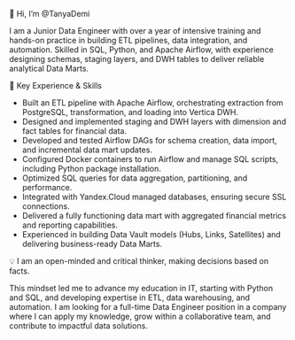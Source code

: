 👋 Hi, I’m @TanyaDemi

I am a Junior Data Engineer with over a year of intensive training and hands-on practice in building ETL pipelines, data integration, and automation. Skilled in SQL, Python, and Apache Airflow, with experience designing schemas, staging layers, and DWH tables to deliver reliable analytical Data Marts.

🔹 Key Experience & Skills

- Built an ETL pipeline with Apache Airflow, orchestrating extraction from PostgreSQL, transformation, and loading into Vertica DWH.
- Designed and implemented staging and DWH layers with dimension and fact tables for financial data.
- Developed and tested Airflow DAGs for schema creation, data import, and incremental data mart updates.
- Configured Docker containers to run Airflow and manage SQL scripts, including Python package installation.
- Optimized SQL queries for data aggregation, partitioning, and performance.
- Integrated with Yandex.Cloud managed databases, ensuring secure SSL connections.
- Delivered a fully functioning data mart with aggregated financial metrics and reporting capabilities.
- Experienced in building Data Vault models (Hubs, Links, Satellites) and delivering business-ready Data Marts.

💡 I am an open-minded and critical thinker, making decisions based on facts. 

This mindset led me to advance my education in IT, starting with Python and SQL, and developing expertise in ETL, data warehousing, and automation.
I am looking for a full-time Data Engineer position in a company where I can apply my knowledge, grow within a collaborative team, and contribute to impactful data solutions.


<!---
TanyaDemi/TanyaDemi is a ✨ special ✨ repository because its `README.md` (this file) appears on your GitHub profile.
You can click the Preview link to take a look at your changes.
--->
